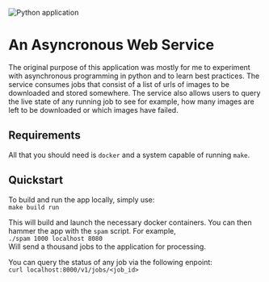 ![Python application](https://github.com/amackillop/asyncio-web-service/workflows/Python%20application/badge.svg?branch=master)

# An Asyncronous Web Service
The original purpose of this application was mostly for me to experiment with 
asynchronous programming in python and to learn best practices. The service 
consumes jobs that consist of a list of urls of images to be downloaded and 
stored somewhere. The service also allows users to query the live state of any 
running job to see for example, how many images are left to be downloaded or 
which images have failed.

## Requirements
All that you should need is `docker` and a system capable of running `make`.

## Quickstart
To build and run the app locally, simply use:  
```make build run```

This will build and launch the necessary docker containers. You can then hammer
the app with the `spam` script. For example,    
```./spam 1000 localhost 8080```  
Will send a thousand jobs to the application for processing.

You can query the status of any job via the following enpoint:  
```curl localhost:8000/v1/jobs/<job_id>```
